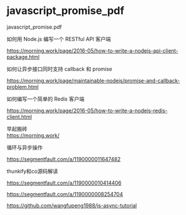 # javascript_promise_pdf
javascript_promise.pdf

如何用 Node.js 编写一个 RESTful API 客户端

https://morning.work/page/2016-05/how-to-write-a-nodejs-api-client-package.html


如何让异步接口同时支持 callback 和 promise

https://morning.work/page/maintainable-nodejs/promise-and-callback-problem.html


如何编写一个简单的 Redis 客户端

https://morning.work/page/2016-05/how-to-write-a-nodejs-redis-client.html

早起搬砖  
https://morning.work/

循环与异步操作

https://segmentfault.com/a/1190000011647482

thunkify和co源码解读

https://segmentfault.com/a/1190000010414406


https://segmentfault.com/a/1190000008254704


https://github.com/wangfupeng1988/js-async-tutorial

